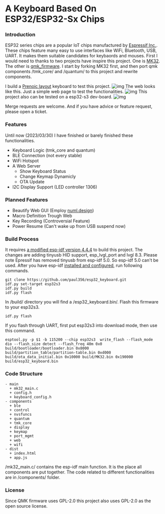 # A Keyboard Based On ESP32/ESP32-Sx Chips

### Introduction
ESP32 series chips are a popular IoT chips manufactured by [Espressif Inc.](https://www.espressif.com). These chips feature many easy to use interfaces like WiFi, Bluetooth, USB, UART. It makes them suitable candidates for keybaords and mouses. First I would need to thanks to two projects have inspire this project. One is [MK32](https://github.com/Galzai/MK32). The other is [qmk_firmware](https://github.com/qmk/qmk_firmware). I start by forking MK32 first, and then port qmk components /tmk_core/ and /quantum/ to this project and rewrite components.

I build a [Prenoic layout](https://olkb.com/collections/preonic) keyboard to test this project.
![img](https://paul356.github.io/images/esp_keyboard_example.jpg)
The web looks like this. Just a simple web page to test the functionalities.
![img](https://paul356.github.io/images/esp_keyboard_web.jpg)
This project also can be tested on a esp32-s3 dev-board.
![img](https://paul356.github.io/images/esp32_s3_board.jpg)

Merge requests are welcome. And if you have advice or feature request, please open a ticket.

### Features
Until now (2023/03/30) I have finished or barely finished these functionalities.
- Keyboard Logic (tmk_core and quantum)
- BLE Connection (not every stable)
- WiFi Hotspot
- A Web Server
  + Show Keyboard Status
  + Change Keymap Dynamicly
  + OTA Update
- I2C Display Support (LED controller 1306)

### Planned Features
- Beautify Web GUI (Employ [numl.design](https://numl.design/))
- Macro Definition Trough Web
- Key Recording (Controversial Feature)
- Power Resume (Can't wake up from USB suspend now)

### Build Process
It requires [a modified esp-idf version 4.4.4](https://github.com/paul356/esp-idf) to build this project. The changes are adding tinyusb HID support, esp_lvgl_port and lvgl 8.3. Please note Epressif has removed tinyusb from esp-idf 5.0. So esp-idf 5.0 can't be used. After you have esp-idf [installed and configured](https://docs.espressif.com/projects/esp-idf/en/latest/esp32/get-started/index.html#manual-installation), run following commands.
```
git clone https://github.com/paul356/esp32_keyboard.git
idf.py set-target esp32s3
idf.py build
idf.py flash
```
In /build/ directory you will find a /esp32_keyboard.bin/. Flash this firmware to your esp32s3.
```
idf.py flash
```
If you flash through UART, first put esp32s3 into download mode, then use this command.
```
esptool.py -p $1 -b 115200 --chip esp32s3  write_flash --flash_mode dio --flash_size detect --flash_freq 40m 0x0 build/bootloader/bootloader.bin 0x8000 build/partition_table/partition-table.bin 0xd000 build/ota_data_initial.bin 0x10000 build/MK32.bin 0x190000 build/esp32_keyboard.bin
```

### Code Structure
```
- main
  + mk32_main.c
  + config.h
  + keyboard_config.h
- components
  + ble
  + control
  + nvsfuncs
  + quantum
  + tmk_core
  + display
  + keymap
  + port_mgmt
  + web
  + wifi
- dist
  + index.html
  + app.js
```
/mk32_main.c/ contains the esp-idf main function. It is the place all components are put together. The code related to different functionalities are in /components/ folder.

### License
Since QMK firmware uses GPL-2.0 this project also uses GPL-2.0 as the open source license.